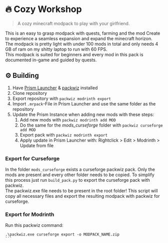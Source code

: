 
# 🔥 Cozy Workshop
> A cozy minecraft modpack to play with your girlfriend.

This is an easy to grasp modpack with quests, farming and the mod Create to experience a seamless expansion and expand the minecraft horizon.  
The modpack is pretty light with under 100 mods in total and only needs 4 GB of ram on my shitty laptop to run with 60 FPS.  
This modpack is suited for beginners and every mod in this pack is documented in-game and guided by quests.


## ⚙ Building
1. Have [Prism Launcher](https://prismlauncher.org/) & [packwiz](https://packwiz.infra.link/) installed
2. Clone repository
3. Export repository with `packwiz modrinth export`
4. Import `.mrpack`-File in Prism Launcher and use the same folder as the repository
5. Update the Prism Instance when adding new mods with these steps: 
    1. Add new mods with `packwiz modrinth add MOD`
    2. Do the same for the *mods_curseforge* folder with `packwiz curseforge add MOD`
    2. Export pack with `packwiz modrinth export` 
    3. Apply update in Prism Launcher with: Rightclick > Edit > Modrinth > Update from file


### Export for Curseforge
In the folder `mods_curseforge` exists a curseforge packwiz pack. Only the mods are present and every other folder needs to be copied.
To simplify this process just run `build_pack.py` to export the curseforge pack with packwiz.  
The packwiz.exe file needs to be present in the root folder!
This script will copy all necessary files and export the resulting modpack with packwiz for curseforge. 


### Export for Modrinth
Run this packwiz command:
````
.\packwiz.exe curseforge export -o MODPACK_NAME.zip
```
